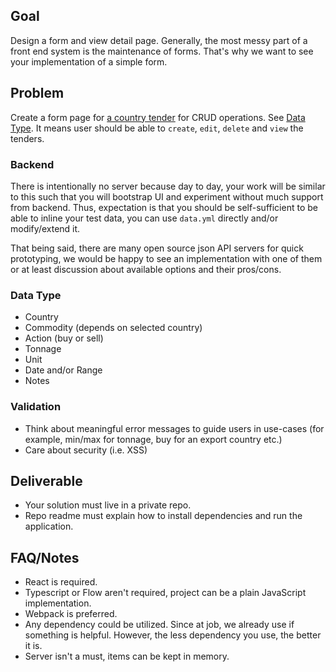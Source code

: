 ## Goal

Design a form and view detail page. Generally, the most messy part of a front end system is the maintenance of forms.
That's why we want to see your implementation of a simple form.

## Problem

Create a form page for [a country tender](https://en.wikipedia.org/wiki/Request_for_tender) for CRUD operations. See [Data Type](#data-type).
It means user should be able to `create`, `edit`, `delete` and `view` the tenders.

### Backend

There is intentionally no server because day to day, your work will be similar to this such that you will bootstrap UI and
experiment without much support from backend. Thus, expectation is that you should be self-sufficient
to be able to inline your test data, you can use `data.yml` directly and/or modify/extend it.

That being said, there are many open source json API servers for quick prototyping, we would be happy to see
an implementation with one of them or at least discussion about available options and their pros/cons.

### Data Type

- Country
- Commodity (depends on selected country)
- Action (buy or sell)
- Tonnage
- Unit
- Date and/or Range
- Notes

### Validation

- Think about meaningful error messages to guide users in use-cases (for example, min/max for tonnage, buy for an export country etc.)
- Care about security (i.e. XSS)

## Deliverable

- Your solution must live in a private repo.
- Repo readme must explain how to install dependencies and run the application.

## FAQ/Notes

- React is required.
- Typescript or Flow aren't required, project can be a plain JavaScript implementation.
- Webpack is preferred.
- Any dependency could be utilized. Since at job, we already use if something is helpful. However, the less dependency you use, the better it is.
- Server isn't a must, items can be kept in memory.

